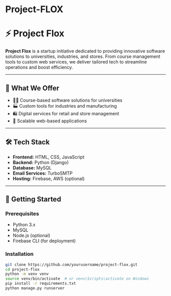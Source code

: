 # Project-FLOX
# ⚡ Project Flox

**Project Flox** is a startup initiative dedicated to providing innovative software solutions to universities, industries, and stores. From course management tools to custom web services, we deliver tailored tech to streamline operations and boost efficiency.

---

## 🌟 What We Offer

- 🧑‍🏫 Course-based software solutions for universities
- 🏭 Custom tools for industries and manufacturing
- 🛍️ Digital services for retail and store management
- 🚀 Scalable web-based applications

---

## 🛠️ Tech Stack

- **Frontend:** HTML, CSS, JavaScript
- **Backend:** Python (Django)
- **Database:** MySQL
- **Email Services:** TurboSMTP
- **Hosting:** Firebase, AWS (optional)

---

## 🚀 Getting Started

### Prerequisites

- Python 3.x
- MySQL
- Node.js (optional)
- Firebase CLI (for deployment)

### Installation

```bash
git clone https://github.com/yourusername/project-flox.git
cd project-flox
python -m venv venv
source venv/bin/activate  # or venv\Scripts\activate on Windows
pip install -r requirements.txt
python manage.py runserver
